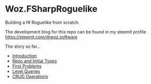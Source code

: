 # Woz.FSharpRoguelike
Building a f# Roguelike from scratch. 

The development blog for this repo can be found in my steemit profile 
https://steemit.com/@woz.software

The story so far...
* [Introduction](https://steemit.com/programming/@woz.software/building-a-rougelike-in-f-from-scratch-introduction)
* [Repo and Initial Types](https://steemit.com/programming/@woz.software/building-a-rougelike-in-f-from-scratch-repo-and-initial-types)
* [First Problems](https://steemit.com/programming/@woz.software/building-a-roguelike-in-f-from-scratch-first-problems)
* [Level Queries](https://steemit.com/programming/@woz.software/building-a-roguelike-in-f-from-scratch-level-queries)
* [CRUD Operations](https://steemit.com/programming/@woz.software/building-a-roguelike-in-f-from-scratch-crud-operations)
